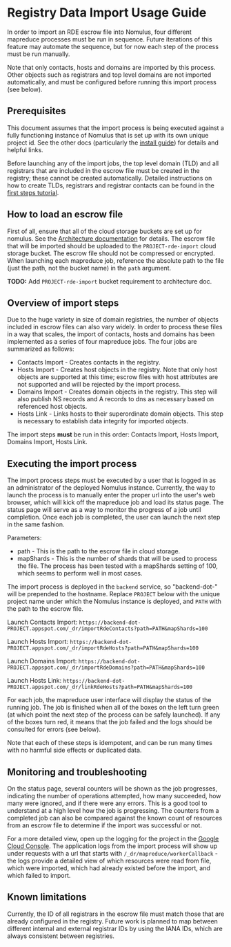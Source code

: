 # Registry Data Import Usage Guide

In order to import an RDE escrow file into Nomulus, four different mapreduce
processes must be run in sequence. Future iterations of this feature may
automate the sequence, but for now each step of the process must be run
manually.

Note that only contacts, hosts and domains are imported by this process. Other
objects such as registrars and top level domains are not imported automatically,
and must be configured before running this import process (see below).

## Prerequisites

This document assumes that the import process is being executed against a fully
functioning instance of Nomulus that is set up with its own unique project
id. See the other docs (particularly the [install guide](./install.md)) for
details and helpful links.

Before launching any of the import jobs, the top level domain (TLD) and all
registrars that are included in the escrow file must be created in the registry;
these cannot be created automatically. Detailed instructions on how to create
TLDs, registrars and registrar contacts can be found in
the [first steps tutorial](./first-steps-tutorial.md).

## How to load an escrow file

First of all, ensure that all of the cloud storage buckets are set up for
nomulus. See the [Architecture documentation](./architecture.md) for details.
The escrow file that will be imported should be uploaded to the
`PROJECT-rde-import` cloud storage bucket. The escrow file should not be
compressed or encrypted. When launching each mapreduce job, reference the
absolute path to the file (just the path, not the bucket name) in the `path`
argument.

__TODO:__ Add `PROJECT-rde-import` bucket requirement to architecture doc.

## Overview of import steps

Due to the huge variety in size of domain registries, the number of objects
included in escrow files can also vary widely. In order to process these files
in a way that scales, the import of contacts, hosts and domains has been
implemented as a series of four mapreduce jobs. The four jobs are summarized as
follows:

* Contacts Import - Creates contacts in the registry.
* Hosts Import - Creates host objects in the registry. Note that only host
  objects are supported at this time; escrow files with host attributes are not
  supported and will be rejected by the import process.
* Domains Import - Creates domain objects in the registry. This step will also
  publish NS records and A records to dns as necessary based on referenced host
  objects.
* Hosts Link - Links hosts to their superordinate domain objects. This step is
  necessary to establish data integrity for imported objects.

The import steps __must__ be run in this order: Contacts Import, Hosts Import,
Domains Import, Hosts Link.

## Executing the import process

The import process steps must be executed by a user that is logged in as an
administrator of the deployed Nomulus instance. Currently, the way to launch the
process is to manually enter the proper url into the user's web browser, which
will kick off the mapreduce job and load its status page. The status page will
serve as a way to monitor the progress of a job until completion. Once each job
is completed, the user can launch the next step in the same fashion.

Parameters:

* path - This is the path to the escrow file in cloud storage.
* mapShards - This is the number of shards that will be used to process the
  file.  The process has been tested with a mapShards setting of 100, which
  seems to perform well in most cases.

The import process is deployed in the `backend` service, so "backend-dot-" will
be prepended to the hostname. Replace `PROJECT` below with the unique project
name under which the Nomulus instance is deployed, and `PATH` with the path to
the escrow file.

Launch Contacts Import:
`https://backend-dot-PROJECT.appspot.com/_dr/importRdeContacts?path=PATH&mapShards=100`

Launch Hosts Import:
`https://backend-dot-PROJECT.appspot.com/_dr/importRdeHosts?path=PATH&mapShards=100`

Launch Domains Import:
`https://backend-dot-PROJECT.appspot.com/_dr/importRdeDomains?path=PATH&mapShards=100`

Launch Hosts Link:
`https://backend-dot-PROJECT.appspot.com/_dr/linkRdeHosts?path=PATH&mapShards=100`

For each job, the mapreduce user interface will display the status of the
running job.  The job is finished when all of the boxes on the left turn green
(at which point the next step of the process can be safely launched). If any of
the boxes turn red, it means that the job failed and the logs should be
consulted for errors (see below).

Note that each of these steps is idempotent, and can be run many times with no
harmful side effects or duplicated data.

## Monitoring and troubleshooting

On the status page, several counters will be shown as the job progresses,
indicating the number of operations attempted, how many succeeded, how many were
ignored, and if there were any errors. This is a good tool to understand at a
high level how the job is progressing. The counters from a completed job can
also be compared against the known count of resources from an escrow file to
determine if the import was successful or not.

For a more detailed view, open up the logging for the project in
the [Google Cloud Console](https://console.cloud.google.com). The application
logs from the import process will show up under requests with a url that starts
with `/_dr/mapreduce/workerCallback` - the logs provide a detailed view of which
resources were read from file, which were imported, which had already existed
before the import, and which failed to import.

## Known limitations

Currently, the ID of all registrars in the escrow file must match those that are
already configured in the registry. Future work is planned to map between
different internal and external registrar IDs by using the IANA IDs, which are
always consistent between registries.

